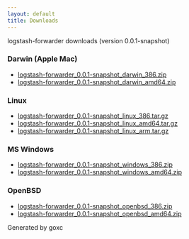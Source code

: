 ```yaml
---
layout: default
title: Downloads
---
```


logstash-forwarder downloads (version 0.0.1-snapshot)

### Darwin (Apple Mac)

 * [logstash-forwarder\_0.0.1-snapshot\_darwin\_386.zip](logstash-forwarder_0.0.1-snapshot_darwin_386.zip)
 * [logstash-forwarder\_0.0.1-snapshot\_darwin\_amd64.zip](logstash-forwarder_0.0.1-snapshot_darwin_amd64.zip)

### Linux

 * [logstash-forwarder\_0.0.1-snapshot\_linux\_386.tar.gz](logstash-forwarder_0.0.1-snapshot_linux_386.tar.gz)
 * [logstash-forwarder\_0.0.1-snapshot\_linux\_amd64.tar.gz](logstash-forwarder_0.0.1-snapshot_linux_amd64.tar.gz)
 * [logstash-forwarder\_0.0.1-snapshot\_linux\_arm.tar.gz](logstash-forwarder_0.0.1-snapshot_linux_arm.tar.gz)

### MS Windows

 * [logstash-forwarder\_0.0.1-snapshot\_windows\_386.zip](logstash-forwarder_0.0.1-snapshot_windows_386.zip)
 * [logstash-forwarder\_0.0.1-snapshot\_windows\_amd64.zip](logstash-forwarder_0.0.1-snapshot_windows_amd64.zip)

### OpenBSD

 * [logstash-forwarder\_0.0.1-snapshot\_openbsd\_386.zip](logstash-forwarder_0.0.1-snapshot_openbsd_386.zip)
 * [logstash-forwarder\_0.0.1-snapshot\_openbsd\_amd64.zip](logstash-forwarder_0.0.1-snapshot_openbsd_amd64.zip)

Generated by goxc